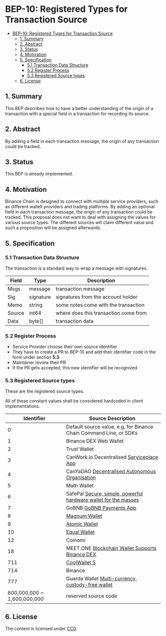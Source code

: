 # BEP-10: Registered Types for Transaction Source

- [BEP-10: Registered Types for Transaction Source](#bep-10--registered-types-for-transaction-source)
  * [1. Summary](#1-summary)
  * [2. Abstract](#2-abstract)
  * [3.  Status](#3--status)
  * [4. Motivation](#4-motivation)
  * [5. Specification](#5-specification)
    + [5.1 Transaction Data Structure](#51-transaction-data-structure)
    + [5.2 Register Process](#52-register-process)
    + [5.3  Registered Source types](#53--registered-source-types)
  * [6. License](#6-license)

## 1. Summary

This BEP describes how to have a better understanding of the origin of a transaction with a special field in a transaction for recording its source.

## 2. Abstract

By adding a field in each transaction message, the origin of any transaction could be tracked.

## 3.  Status

This BEP is already implemented.

## 4. Motivation

Binance Chain is designed to connect with multiple service providers, such as different wallelt providers and trading platforms. By adding an optional field in each transaction message, the origin of any transaction could be tracked. This proposal does not want to deal with assigning the values for various source types. The different sources will claim different value and such a proposition will be assigned afterwards.

## 5. Specification

### 5.1 Transaction Data Structure

The transaction is a standard way to wrap a message with signatures.

| Field  | Type      | Description                           |
| ------ | --------- | ------------------------------------- |
| Msgs   | message   | transaction message                   |
| Sig    | signature | signatures from the  account holder   |
| Memo   | string    | some notes come with the transaction  |
| Source | int64     | where does this transaction come from |
| Data   | byte[]    | transaction data                      |

### 5.2 Register Process

- Service Provider choose their own source identifier
- They have to create a PR to BEP-10 and add their identifier code in the form under section **5.3**
- Maintainer review their PR
- If the PR gets accepted, this new identifier will be recognized

### 5.3  Registered Source types

These are the registered source types.

All of these constant values shall be considered hardcoded in client implementations.



| Identifier | Source Description           |
| ---------- | ---------------------------- |
| 0          | Default source value, e.g. for Binance Chain Command Line, or SDKs   |
| 1          | Binance DEX Web Wallet       |
| 2          | Trust Wallet                 |
| 3          | CanWork.io Decentralised [Serviceplace App](https://github.com/canyacoin/canwork-web-ui)|
| 4          | CanYaDAO [Decentralised Autonomous Organisation](https://github.com/canyacoin/canyadao)|
| 5          | Math Wallet                 |
| 6          | SafePal [Secure, simple, powerful hardware wallet for the masses](https://www.safepal.io)|
| 7          | GoBNB [GoBNB Payments App](https://github.com/gobnb/)
| 8          | [Magnum Wallet](https://magnumwallet.co)|
| 9          | [Atomic Wallet](https://atomicwallet.io)|
| 10         | [Equal Wallet](https://equal.tech/)|
| 12         | Coinomi|
| 18         | MEET.ONE [Blockchain Wallet Supports Binance DEX](https://meet.one)|
| 711        | [CoolWallet S](https://coolwallet.io/)|
| 714        | Binance|
| 777        | Guarda Wallet [Multi-currency, custody-free wallet](https://guarda.co/)
| 800,000,000 ~ 1,600,000,000| reserved source code|


## 6. License

The content is licensed under [CC0](https://creativecommons.org/publicdomain/zero/1.0/).
